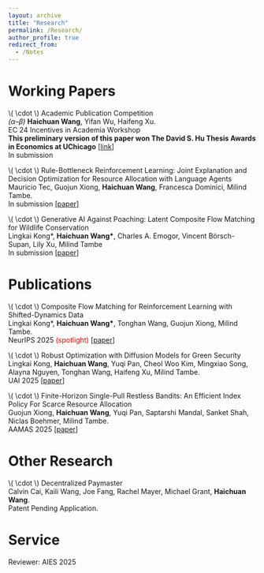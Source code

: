 ```yaml
---
layout: archive
title: "Research"
permalink: /Research/
author_profile: true
redirect_from:
  - /Notes
---
```



Working Papers
======

\\( \cdot \\) Academic Publication Competition <br>
*(α–β)* **Haichuan Wang**, Yifan Wu, Haifeng Xu. <br>
EC 24 Incentives in Academia Workshop <br>
**This preliminary version of this paper won The David S. Hu Thesis Awards in Economics at UChicago** [<a href="https://economics.uchicago.edu/news/2024-undergraduate-awards-announced-annual-bbq" target="_blank">link</a>] <br>
In submission

\\( \cdot \\) Rule-Bottleneck Reinforcement Learning: Joint Explanation and Decision Optimization for Resource Allocation with Language Agents <br>
Mauricio Tec, Guojun Xiong, **Haichuan Wang**, Francesca Dominici, Milind Tambe.<br>
In submission [<a href="https://arxiv.org/abs/2502.10732" target="_blank">paper</a>]

\\( \cdot \\) Generative AI Against Poaching: Latent Composite Flow Matching for Wildlife Conservation <br>
Lingkai Kong\*, **Haichuan Wang\***, Charles A. Emogor, Vincent Börsch-Supan, Lily Xu, Milind Tambe<br>
In submission [<a href="https://arxiv.org/abs/2508.14342" target="_blank">paper</a>]

Publications
======
\\( \cdot \\) Composite Flow Matching for Reinforcement Learning with Shifted-Dynamics Data <br>
Lingkai Kong\*, **Haichuan Wang\***, Tonghan Wang, Guojun Xiong, Milind Tambe.<br>
NeurIPS 2025 <span style="color: red;">(spotlight)</span> [<a href="https://arxiv.org/abs/2505.23062" target="_blank">paper</a>]

\\( \cdot \\) Robust Optimization with Diffusion Models for Green Security <br>
Lingkai Kong, **Haichuan Wang**, Yuqi Pan, Cheol Woo Kim, Mingxiao Song, Alayna Nguyen, Tonghan Wang, Haifeng Xu, Milind Tambe.<br>
UAI 2025   [<a href="https://arxiv.org/abs/2503.05730" target="_blank">paper</a>]

\\( \cdot \\) Finite-Horizon Single-Pull Restless Bandits: An Efficient Index Policy For Scarce Resource Allocation <br>
Guojun Xiong, **Haichuan Wang**, Yuqi Pan, Saptarshi Mandal, Sanket Shah, Niclas Boehmer, Milind Tambe.<br>
AAMAS 2025   [<a href="https://arxiv.org/abs/2501.06103" target="_blank">paper</a>]


Other Research
======
\\( \cdot \\)  Decentralized Paymaster <br>
Calvin Cai, Kaili Wang, Joe Fang, Rachel Mayer, Michael Grant, **Haichuan Wang**. <br>
Patent Pending Application. <br>

Service
======
Reviewer: AIES 2025
